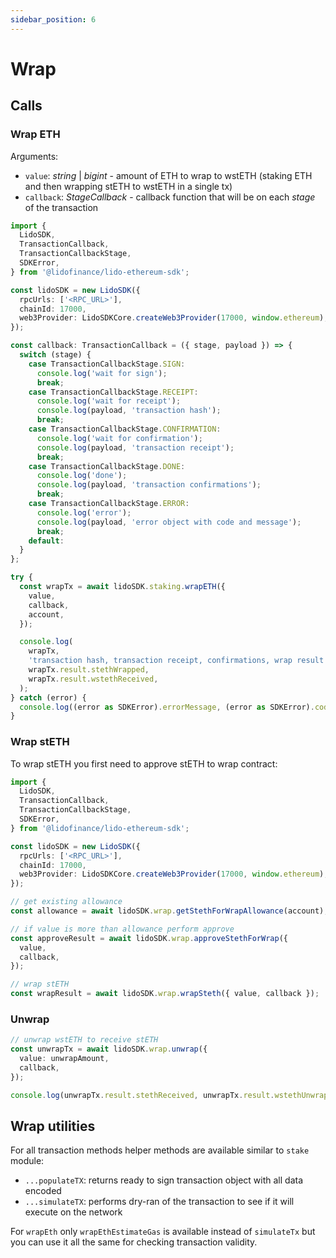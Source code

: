 ```yaml
---
sidebar_position: 6
---
```


# Wrap

## Calls

### Wrap ETH

Arguments:

- `value`: _string_ | _bigint_ - amount of ETH to wrap to wstETH (staking ETH and then wrapping stETH to wstETH in a single tx)
- `callback`: _StageCallback_ - callback function that will be on each _stage_ of the transaction

```ts
import {
  LidoSDK,
  TransactionCallback,
  TransactionCallbackStage,
  SDKError,
} from '@lidofinance/lido-ethereum-sdk';

const lidoSDK = new LidoSDK({
  rpcUrls: ['<RPC_URL>'],
  chainId: 17000,
  web3Provider: LidoSDKCore.createWeb3Provider(17000, window.ethereum),
});

const callback: TransactionCallback = ({ stage, payload }) => {
  switch (stage) {
    case TransactionCallbackStage.SIGN:
      console.log('wait for sign');
      break;
    case TransactionCallbackStage.RECEIPT:
      console.log('wait for receipt');
      console.log(payload, 'transaction hash');
      break;
    case TransactionCallbackStage.CONFIRMATION:
      console.log('wait for confirmation');
      console.log(payload, 'transaction receipt');
      break;
    case TransactionCallbackStage.DONE:
      console.log('done');
      console.log(payload, 'transaction confirmations');
      break;
    case TransactionCallbackStage.ERROR:
      console.log('error');
      console.log(payload, 'error object with code and message');
      break;
    default:
  }
};

try {
  const wrapTx = await lidoSDK.staking.wrapETH({
    value,
    callback,
    account,
  });

  console.log(
    wrapTx,
    'transaction hash, transaction receipt, confirmations, wrap result',
    wrapTx.result.stethWrapped,
    wrapTx.result.wstethReceived,
  );
} catch (error) {
  console.log((error as SDKError).errorMessage, (error as SDKError).code);
}
```

### Wrap stETH

To wrap stETH you first need to approve stETH to wrap contract:

```ts
import {
  LidoSDK,
  TransactionCallback,
  TransactionCallbackStage,
  SDKError,
} from '@lidofinance/lido-ethereum-sdk';

const lidoSDK = new LidoSDK({
  rpcUrls: ['<RPC_URL>'],
  chainId: 17000,
  web3Provider: LidoSDKCore.createWeb3Provider(17000, window.ethereum),
});

// get existing allowance
const allowance = await lidoSDK.wrap.getStethForWrapAllowance(account);

// if value is more than allowance perform approve
const approveResult = await lidoSDK.wrap.approveStethForWrap({
  value,
  callback,
});

// wrap stETH
const wrapResult = await lidoSDK.wrap.wrapSteth({ value, callback });
```

### Unwrap

```ts
// unwrap wstETH to receive stETH
const unwrapTx = await lidoSDK.wrap.unwrap({
  value: unwrapAmount,
  callback,
});

console.log(unwrapTx.result.stethReceived, unwrapTx.result.wstethUnwrapped);
```

## Wrap utilities

For all transaction methods helper methods are available similar to `stake` module:

- `...populateTX`: returns ready to sign transaction object with all data encoded
- `...simulateTX`: performs dry-ran of the transaction to see if it will execute on the network

For `wrapEth` only `wrapEthEstimateGas` is available instead of `simulateTx` but you can use it all the same for checking transaction validity.
